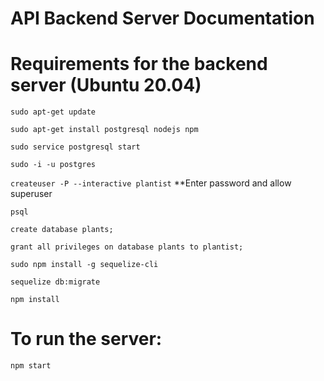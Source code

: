 # API Backend Server Documentation

# Requirements for the backend server (Ubuntu 20.04)

`sudo apt-get update`

`sudo apt-get install postgresql nodejs npm`

`sudo service postgresql start`

`sudo -i -u postgres`

`createuser -P --interactive plantist`
**Enter password and allow superuser

`psql`

`create database plants;`

`grant all privileges on database plants to plantist;`

`sudo npm install -g sequelize-cli`

`sequelize db:migrate`

`npm install`

# To run the server:

`npm start`

